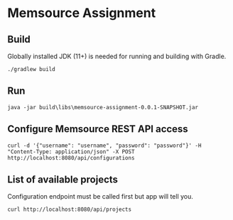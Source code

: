 # Memsource Assignment

## Build

Globally installed JDK (11+) is needed for running and building with Gradle.

```
./gradlew build
```

## Run

```
java -jar build\libs\memsource-assignment-0.0.1-SNAPSHOT.jar
```

## Configure Memsource REST API access

```
curl -d '{"username": "username", "password": "password"}' -H "Content-Type: application/json" -X POST http://localhost:8080/api/configurations 
```

## List of available projects

Configuration endpoint must be called first but app will tell you.

```
curl http://localhost:8080/api/projects
```
